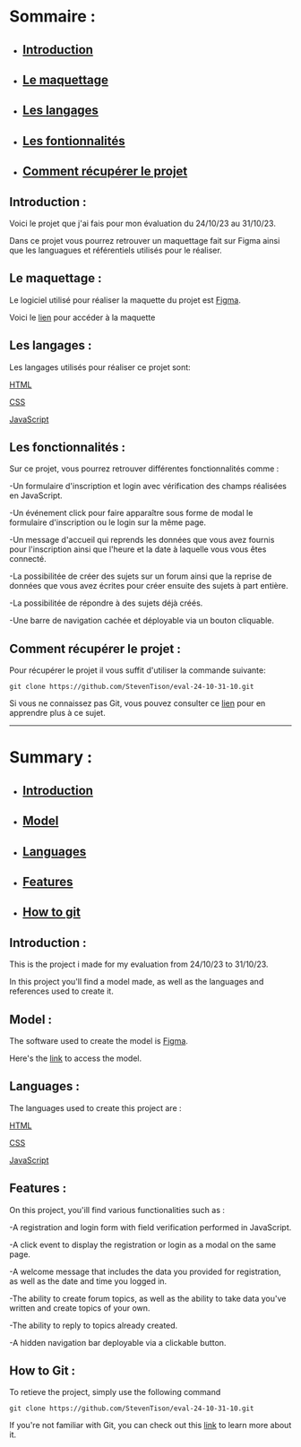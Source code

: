 # **Sommaire :**

- ## [Introduction](https://github.com/StevenTison/eval-24-10-31-10#introduction-1 "Introduction")  
- ## [Le maquettage](https://github.com/StevenTison/eval-24-10-31-10#le-maquettage-1 "Le maquettage")  
- ## [Les langages](https://github.com/StevenTison/eval-24-10-31-10#les-langages-1 "Les langages")  
- ## [Les fontionnalités](https://github.com/StevenTison/eval-24-10-31-10#les-fonctionnalités "Les fonctionnalités")  
- ## [Comment récupérer le projet](https://github.com/StevenTison/eval-24-10-31-10#comment-récupérer-le-projet-1 "Comment récupérer le projet")  

## Introduction :

Voici le projet que j'ai fais pour mon évaluation du 24/10/23 au 31/10/23.

Dans ce projet vous pourrez retrouver un maquettage fait sur Figma ainsi que les languagues et référentiels utilisés pour le réaliser.

## Le maquettage :

Le logiciel utilisé pour réaliser la maquette du projet est [Figma](https://figma.com).

Voici le [lien](https://www.figma.com/file/q0rcmJvKTFCvy21sffIhhh/Forum-Eval?type=design&node-id=0-1&mode=design&t=NUYekf0XKeHugArI-0) pour accéder à la maquette

## Les langages :

Les langages utilisés pour réaliser ce projet sont:

[HTML](https://developer.mozilla.org/fr/docs/Web/HTML)

[CSS](https://developer.mozilla.org/fr/docs/Web/CSS)

[JavaScript](https://developer.mozilla.org/fr/docs/Web/JavaScript)

## Les fonctionnalités :

Sur ce projet, vous pourrez retrouver différentes fonctionnalités comme :

-Un formulaire d'inscription et login avec vérification des champs réalisées en JavaScript.

-Un événement click pour faire apparaître sous forme de modal le formulaire d'inscription ou le login sur la même page.

-Un message d'accueil qui reprends les données que vous avez fournis pour l'inscription ainsi que
l'heure et la date à laquelle vous vous êtes connecté.

-La possibilitée de créer des sujets sur un forum ainsi que la reprise de données que vous avez écrites pour créer ensuite des sujets à part entière.

-La possibilitée de répondre à des sujets déjà créés.

-Une barre de navigation cachée et déployable via un bouton cliquable.

## Comment récupérer le projet :

Pour récupérer le projet il vous suffit d'utiliser la commande suivante:

```
git clone https://github.com/StevenTison/eval-24-10-31-10.git
```

Si vous ne connaissez pas Git, vous pouvez consulter ce [lien](https://openclassrooms.com/fr/courses/7162856-gerez-du-code-avec-git-et-github/7165721-installez-git-sur-votre-ordinateur) pour en apprendre plus à ce sujet.

---

# **Summary :**
- ## [Introduction](https://github.com/StevenTison/eval-24-10-31-10#introduction- "Introduction")  
- ## [Model](https://github.com/StevenTison/eval-24-10-31-10#model- "Model")  
- ## [Languages](https://github.com/StevenTison/eval-24-10-31-10#languages- "Languages")  
- ## [Features](https://github.com/StevenTison/eval-24-10-31-10#features- "Features")  
- ## [How to git](https://github.com/StevenTison/eval-24-10-31-10#how-to-git- "How to Git")

## Introduction :  

This is the project i made for my evaluation from 24/10/23 to 31/10/23.  

In this project you'll find a model made, as well as the languages and references used to create it.  


## Model :

The software used to create the model is [Figma](https://figma.com).  

Here's the [link](https://www.figma.com/file/q0rcmJvKTFCvy21sffIhhh/Forum-Eval?type=design&node-id=0-1&mode=design&t=NUYekf0XKeHugArI-0) to access the model.  


## Languages :

The languages used to create this project are :  

[HTML](https://developer.mozilla.org/fr/docs/Web/HTML)

[CSS](https://developer.mozilla.org/fr/docs/Web/CSS)

[JavaScript](https://developer.mozilla.org/fr/docs/Web/JavaScript)


## Features :

On this project, you'ill find various functionalities such as :  

-A registration and login form with field verification performed in JavaScript.  

-A click event to display the registration or login as a modal on the same page.  

-A welcome message that includes the data you provided for registration, as well as the date and time you logged in. 

-The ability to create forum topics, as well as the ability to take data you've written and create topics of your own.  

-The ability to reply to topics already created.  

-A hidden navigation bar deployable via a clickable button.

## How to Git :

To retieve the project, simply use the following command  

```
git clone https://github.com/StevenTison/eval-24-10-31-10.git
```

If you're not familiar with Git, you can check out this [link](https://openclassrooms.com/fr/courses/7162856-gerez-du-code-avec-git-et-github/7165721-installez-git-sur-votre-ordinateur) to learn more about it.